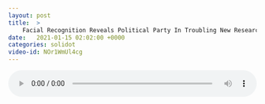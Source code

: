 ```yaml
---
layout: post
title:  >
    Facial Recognition Reveals Political Party In Troubling New Research
date:   2021-01-15 02:02:00 +0000
categories: solidot
video-id: NOr1WmUl4cg
---
```


<audio src="/assets/363438130ee0173e9ef166da82aaebea.mp3" style="width: 100%;" controls></audio>

